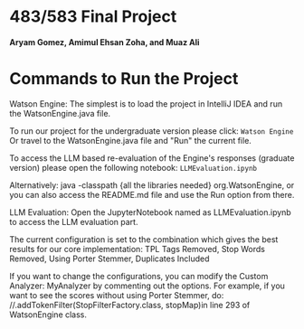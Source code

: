 <h1>483/583 Final Project</h1>
<h4>Aryam Gomez, Amimul Ehsan Zoha, and Muaz Ali</h4>

# Commands to Run the Project

Watson Engine:
The simplest is to load the project in IntelliJ IDEA and run the WatsonEngine.java file.

To run our project for the undergraduate version please click: ``Watson Engine`` Or travel to the WatsonEngine.java file and "Run" the current file.


To access the LLM based re-evaluation of the Engine's responses (graduate version) please open the following notebook: ``LLMEvaluation.ipynb``

Alternatively:
java -classpath {all the libraries needed} org.WatsonEngine, or you can also access the README.md file and use the Run option from there.


LLM Evaluation:
Open the JupyterNotebook named as LLMEvaluation.ipynb to access the LLM evaluation part.

The current configuration is set to the combination which gives the best results for our core implementation: 
TPL Tags Removed, Stop Words Removed, Using Porter Stemmer, Duplicates Included 

If you want to change the configurations, you can modify the Custom Analyzer: MyAnalyzer by commenting out the options. For example, if you want to see the scores without using Porter Stemmer, do: //.addTokenFilter(StopFilterFactory.class, stopMap)in line 293 of WatsonEngine class. 

